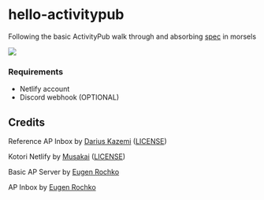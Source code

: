 # hello-activitypub
Following the 
 basic ActivityPub walk through
 and absorbing [spec](https://www.w3.org/TR/activitypub/)
 in morsels


<a href="https://app.netlify.com/start/deploy?repository=https://gitlab.com/shrmpy/hello-activitypub">
    <img src="https://www.netlify.com/img/deploy/button.svg"/></a>


### Requirements
- Netlify account
- Discord webhook (OPTIONAL)


## Credits
Reference AP Inbox
  by [Darius Kazemi](https://github.com/dariusk/express-activitypub) ([LICENSE](https://github.com/dariusk/express-activitypub/blob/master/LICENSE-MIT))

Kotori Netlify
  by [Musakai](https://github.com/musakui/kotori-netlify) ([LICENSE](https://github.com/musakui/kotori/blob/omo/LICENSE))

Basic AP Server
  by [Eugen Rochko](https://blog.joinmastodon.org/2018/06/how-to-implement-a-basic-activitypub-server/)

AP Inbox
  by [Eugen Rochko](https://blog.joinmastodon.org/2018/07/how-to-make-friends-and-verify-requests/)

